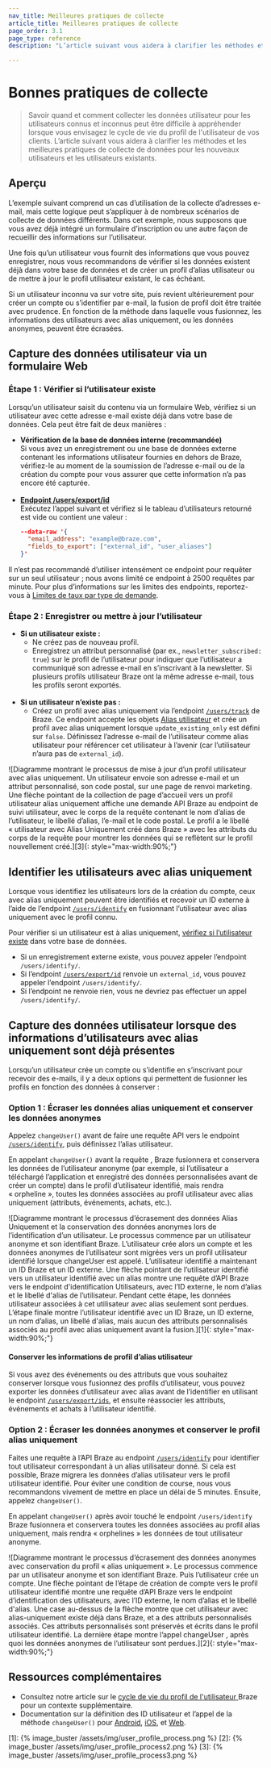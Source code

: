 ```yaml
---
nav_title: Meilleures pratiques de collecte
article_title: Meilleures pratiques de collecte
page_order: 3.1
page_type: reference
description: "L’article suivant vous aidera à clarifier les méthodes et les meilleures pratiques de collecte de données pour les nouveaux utilisateurs et les utilisateurs existants."

---
```


# Bonnes pratiques de collecte

> Savoir quand et comment collecter les données utilisateur pour les utilisateurs connus et inconnus peut être difficile à appréhender lorsque vous envisagez le cycle de vie du profil de l'utilisateur de vos clients. L’article suivant vous aidera à clarifier les méthodes et les meilleures pratiques de collecte de données pour les nouveaux utilisateurs et les utilisateurs existants.

## Aperçu

L’exemple suivant comprend un cas d’utilisation de la collecte d’adresses e-mail, mais cette logique peut s’appliquer à de nombreux scénarios de collecte de données différents. Dans cet exemple, nous supposons que vous avez déjà intégré un formulaire d’inscription ou une autre façon de recueillir des informations sur l’utilisateur. 

Une fois qu’un utilisateur vous fournit des informations que vous pouvez enregistrer, nous vous recommandons de vérifier si les données existent déjà dans votre base de données et de créer un profil d’alias utilisateur ou de mettre à jour le profil utilisateur existant, le cas échéant. 

Si un utilisateur inconnu va sur votre site, puis revient ultérieurement pour créer un compte ou s’identifier par e-mail, la fusion de profil doit être traitée avec prudence. En fonction de la méthode dans laquelle vous fusionnez, les informations des utilisateurs avec alias uniquement, ou les données anonymes, peuvent être écrasées.

## Capture des données utilisateur via un formulaire Web

### Étape 1 : Vérifier si l’utilisateur existe

Lorsqu’un utilisateur saisit du contenu via un formulaire Web, vérifiez si un utilisateur avec cette adresse e-mail existe déjà dans votre base de données. Cela peut être fait de deux manières :

- **Vérification de la base de données interne (recommandée)**<br>Si vous avez un enregistrement ou une base de données externe contenant les informations utilisateur fournies en dehors de Braze, vérifiez-le au moment de la soumission de l’adresse e-mail ou de la création du compte pour vous assurer que cette information n’a pas encore été capturée.<br><br>
- **[Endpoint /users/export/id]({{site.baseurl}}/api/endpoints/export/user_data/post_users_identifier/)**<br>Exécutez l’appel suivant et vérifiez si le tableau d’utilisateurs retourné est vide ou contient une valeur :
  ```json
  --data-raw '{
    "email_address": "example@braze.com",
    "fields_to_export": ["external_id", "user_aliases"]
  }'
  ```
Il n’est pas recommandé d’utiliser intensément ce endpoint pour requêter sur un seul utilisateur ; nous avons limité ce endpoint à 2500 requêtes par minute. Pour plus d’informations sur les limites des endpoints, reportez-vous à [Limites de taux par type de demande]({{site.baseurl}}/api/api_limits/#rate-limits-by-request-type).

### Étape 2 : Enregistrer ou mettre à jour l’utilisateur

- **Si un utilisateur existe :**
  - Ne créez pas de nouveau profil.
  - Enregistrez un attribut personnalisé (par ex., `newsletter_subscribed: true`) sur le profil de l’utilisateur pour indiquer que l’utilisateur a communiqué son adresse e-mail en s’inscrivant à la newsletter. Si plusieurs profils utilisateur Braze ont la même adresse e-mail, tous les profils seront exportés.<br><br>
- **Si un utilisateur n’existe pas :**
  - Créez un profil avec alias uniquement via l’endpoint [`/users/track`]({{site.baseurl}}/api/endpoints/user_data/post_user_track/) de Braze. Ce endpoint accepte les objets [Alias utilisateur]({{site.baseurl}}/api/objects_filters/user_alias_object/) et crée un profil avec alias uniquement lorsque `update_existing_only` est défini sur `false`. Définissez l’adresse e-mail de l’utilisateur comme alias utilisateur pour référencer cet utilisateur à l’avenir (car l’utilisateur n’aura pas de `external_id`).

![Diagramme montrant le processus de mise à jour d’un profil utilisateur avec alias uniquement. Un utilisateur envoie son adresse e-mail et un attribut personnalisé, son code postal, sur une page de renvoi marketing. Une flèche pointant de la collection de page d’accueil vers un profil utilisateur alias uniquement affiche une demande API Braze au endpoint de suivi utilisateur, avec le corps de la requête contenant le nom d’alias de l’utilisateur, le libellé d’alias, l’e-mail et le code postal. Le profil a le libellé « utilisateur avec Alias Uniquement créé dans Braze » avec les attributs du corps de la requête pour montrer les données qui se reflètent sur le profil nouvellement créé.][3]{: style="max-width:90%;"}

## Identifier les utilisateurs avec alias uniquement

Lorsque vous identifiez les utilisateurs lors de la création du compte, ceux avec alias uniquement peuvent être identifiés et recevoir un ID externe à l’aide de l’endpoint [`/users/identify`]({{site.baseurl}}/api/endpoints/user_data/post_user_identify/) en fusionnant l’utilisateur avec alias uniquement avec le profil connu. 

Pour vérifier si un utilisateur est à alias uniquement, [vérifiez si l’utilisateur existe](#step-1-check-if-user-exists) dans votre base de données. 
- Si un enregistrement externe existe, vous pouvez appeler l’endpoint `/users/identify/`. 
- Si l’endpoint [`/users/export/id`]({{site.baseurl}}/api/endpoints/export/user_data/post_users_identifier/) renvoie un `external_id`, vous pouvez appeler l’endpoint `/users/identify/`.
- Si l’endpoint ne renvoie rien, vous ne devriez pas effectuer un appel `/users/identify/`.

## Capture des données utilisateur lorsque des informations d’utilisateurs avec alias uniquement sont déjà présentes

Lorsqu’un utilisateur crée un compte ou s’identifie en s’inscrivant pour recevoir des e-mails, il y a deux options qui permettent de fusionner les profils en fonction des données à conserver :

### Option 1 : Écraser les données alias uniquement et conserver les données anonymes

Appelez `changeUser()` avant de faire une requête API vers le endpoint [`/users/identify`]({{site.baseurl}}/api/endpoints/user_data/post_user_identify/), puis définissez l’alias utilisateur. 

En appelant `changeUser()` avant la requête , Braze fusionnera et conservera les données de l’utilisateur anonyme (par exemple, si l’utilisateur a téléchargé l’application et enregistré des données personnalisées avant de créer un compte) dans le profil d’utilisateur identifié, mais rendra « orpheline », toutes les données associées au profil utilisateur avec alias uniquement (attributs, événements, achats, etc.).

![Diagramme montrant le processus d’écrasement des données Alias Uniquement et la conservation des données anonymes lors de l’identification d’un utilisateur. Le processus commence par un utilisateur anonyme et son identifiant Braze. L’utilisateur crée alors un compte et les données anonymes de l’utilisateur sont migrées vers un profil utilisateur identifié lorsque changeUser est appelé. L’utilisateur identifié a maintenant un ID Braze et un ID externe. Une flèche pointant de l’utilisateur identifié vers un utilisateur identifié avec un alias montre une requête d’API Braze vers le endpoint d'identification Utilisateurs, avec l’ID externe, le nom d’alias et le libellé d'alias de l’utilisateur. Pendant cette étape, les données utilisateur associées à cet utilisateur avec alias seulement sont perdues. L’étape finale montre l’utilisateur identifié avec un ID Braze, un ID externe, un nom d’alias, un libellé d'alias, mais aucun des attributs personnalisés associés au profil avec alias uniquement avant la fusion.][1]{: style="max-width:90%;"}

#### Conserver les informations de profil d’alias utilisateur
Si vous avez des événements ou des attributs que vous souhaitez conserver lorsque vous fusionnez des profils d’utilisateur, vous pouvez exporter les données d’utilisateur avec alias avant de l’identifier en utilisant le endpoint [`/users/export/ids`]({{site.baseurl}}/api/endpoints/export/user_data/post_users_identifier/), et ensuite réassocier les attributs, événements et achats à l’utilisateur identifié.

### Option 2 : Écraser les données anonymes et conserver le profil alias uniquement

Faites une requête à l’API Braze au endpoint [`/users/identify`]({{site.baseurl}}/api/endpoints/user_data/post_user_identify/) pour identifier tout utilisateur correspondant à un alias utilisateur donné. Si cela est possible, Braze migrera les données d’alias utilisateur vers le profil utilisateur identifié. Pour éviter une condition de course, nous vous recommandons vivement de mettre en place un délai de 5 minutes. Ensuite, appelez `changeUser()`.

En appelant `changeUser()` après avoir touché le endpoint `/users/identify` Braze fusionnera et conservera toutes les données associées au profil alias uniquement, mais rendra « orphelines » les données de tout utilisateur anonyme.

![Diagramme montrant le processus d’écrasement des données anonymes avec conservation du profil « alias uniquement ». Le processus commence par un utilisateur anonyme et son identifiant Braze. Puis l’utilisateur crée un compte. Une flèche pointant de l’étape de création de compte vers le profil utilisateur identifié montre une requête d’API Braze vers le endpoint d’identification des utilisateurs, avec l’ID externe, le nom d’alias et le libellé d'alias. Une case au-dessus de la flèche montre que cet utilisateur avec alias-uniquement existe déjà dans Braze, et a des attributs personnalisés associés. Ces attributs personnalisés sont préservés et écrits dans le profil utilisateur identifié. La dernière étape montre l’appel changeUser , après quoi les données anonymes de l’utilisateur sont perdues.][2]{: style="max-width:90%;"}

## Ressources complémentaires
- Consultez notre article sur le [cycle de vie du profil de l'utilisateur ]({{site.baseurl}}/user_guide/data_and_analytics/user_data_collection/user_profile_lifecycle/)Braze pour un contexte supplémentaire.<br>
- Documentation sur la définition des ID utilisateur et l’appel de la méthode `changeUser()` pour [Android]({{site.baseurl}}/developer_guide/platform_integration_guides/android/analytics/setting_user_ids/), [iOS]({{site.baseurl}}/developer_guide/platform_integration_guides/swift/analytics/setting_user_ids/#suggested-user-id-naming-convention), et [Web]({{site.baseurl}}/developer_guide/platform_integration_guides/web/analytics/setting_user_ids/).

[1]: {% image_buster /assets/img/user_profile_process.png %}
[2]: {% image_buster /assets/img/user_profile_process2.png %}
[3]: {% image_buster /assets/img/user_profile_process3.png %}
